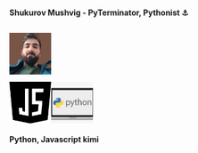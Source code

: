#### Shukurov Mushvig - PyTerminator, Pythonist ⚓
<img src="mushvigshukurov.png" alt="Mushvig Shukurov" style="width:75px; height:75px; margin: 10px auto;">

<div style="display:flex;justify-content:flex-start; align-items:center;">
    <img src="java-script.png" alt="JavaScript" style="width:75px; height:75px; object-fit:contain;">
    <img src="python.png" alt="JavaScript" style="width:75px; height:75px; object-fit:cover;">
</div>

#### Python, Javascript kimi